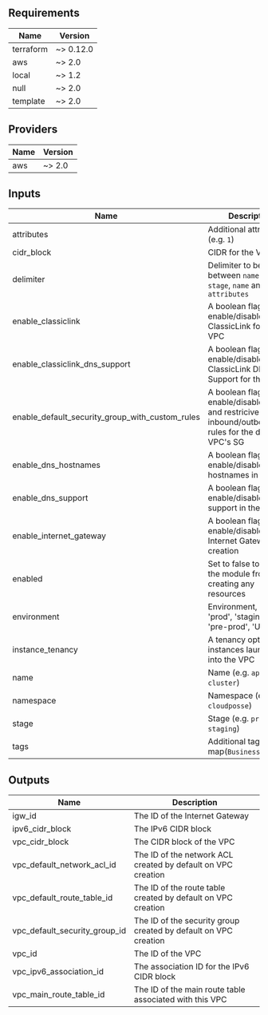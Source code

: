 ## Requirements

| Name | Version |
|------|---------|
| terraform | ~> 0.12.0 |
| aws | ~> 2.0 |
| local | ~> 1.2 |
| null | ~> 2.0 |
| template | ~> 2.0 |

## Providers

| Name | Version |
|------|---------|
| aws | ~> 2.0 |

## Inputs

| Name | Description | Type | Default | Required |
|------|-------------|------|---------|:--------:|
| attributes | Additional attributes (e.g. `1`) | `list(string)` | `[]` | no |
| cidr\_block | CIDR for the VPC | `string` | n/a | yes |
| delimiter | Delimiter to be used between `namespace`, `stage`, `name` and `attributes` | `string` | `"-"` | no |
| enable\_classiclink | A boolean flag to enable/disable ClassicLink for the VPC | `bool` | `false` | no |
| enable\_classiclink\_dns\_support | A boolean flag to enable/disable ClassicLink DNS Support for the VPC | `bool` | `false` | no |
| enable\_default\_security\_group\_with\_custom\_rules | A boolean flag to enable/disable custom and restricive inbound/outbound rules for the default VPC's SG | `bool` | `true` | no |
| enable\_dns\_hostnames | A boolean flag to enable/disable DNS hostnames in the VPC | `bool` | `true` | no |
| enable\_dns\_support | A boolean flag to enable/disable DNS support in the VPC | `bool` | `true` | no |
| enable\_internet\_gateway | A boolean flag to enable/disable Internet Gateway creation | `bool` | `true` | no |
| enabled | Set to false to prevent the module from creating any resources | `bool` | `true` | no |
| environment | Environment, e.g. 'prod', 'staging', 'dev', 'pre-prod', 'UAT' | `string` | `""` | no |
| instance\_tenancy | A tenancy option for instances launched into the VPC | `string` | `"default"` | no |
| name | Name  (e.g. `app` or `cluster`) | `string` | n/a | yes |
| namespace | Namespace (e.g. `cp` or `cloudposse`) | `string` | `""` | no |
| stage | Stage (e.g. `prod`, `dev`, `staging`) | `string` | `""` | no |
| tags | Additional tags (e.g. map(`BusinessUnit`,`XYZ`) | `map(string)` | `{}` | no |

## Outputs

| Name | Description |
|------|-------------|
| igw\_id | The ID of the Internet Gateway |
| ipv6\_cidr\_block | The IPv6 CIDR block |
| vpc\_cidr\_block | The CIDR block of the VPC |
| vpc\_default\_network\_acl\_id | The ID of the network ACL created by default on VPC creation |
| vpc\_default\_route\_table\_id | The ID of the route table created by default on VPC creation |
| vpc\_default\_security\_group\_id | The ID of the security group created by default on VPC creation |
| vpc\_id | The ID of the VPC |
| vpc\_ipv6\_association\_id | The association ID for the IPv6 CIDR block |
| vpc\_main\_route\_table\_id | The ID of the main route table associated with this VPC |

